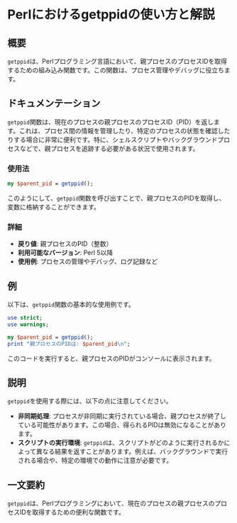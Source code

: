 <!--
Meta Description: # Perlにおけるgetppidの使い方と解説 ## 概要 `getppid`は、Perlプログラミング言語において、親プロセスのプロセスIDを取得するための組み込み関数です。この関数は、プロセス管理やデバッグに役立ちます。 ## ドキュメンテーション `getppid`関数は、現在のプロセスの親...
Meta Keywords: getppid, perl, parent_pid, use, perlにおけるgetppidの使い方と解説
-->

# Perlにおけるgetppidの使い方と解説

## 概要
`getppid`は、Perlプログラミング言語において、親プロセスのプロセスIDを取得するための組み込み関数です。この関数は、プロセス管理やデバッグに役立ちます。

## ドキュメンテーション
`getppid`関数は、現在のプロセスの親プロセスのプロセスID（PID）を返します。これは、プロセス間の情報を管理したり、特定のプロセスの状態を確認したりする場合に非常に便利です。特に、シェルスクリプトやバックグラウンドプロセスなどで、親プロセスを追跡する必要がある状況で使用されます。

### 使用法
```perl
my $parent_pid = getppid();
```

このようにして、`getppid`関数を呼び出すことで、親プロセスのPIDを取得し、変数に格納することができます。

### 詳細
- **戻り値**: 親プロセスのPID（整数）
- **利用可能なバージョン**: Perl 5以降
- **使用例**: プロセスの管理やデバッグ、ログ記録など

## 例
以下は、`getppid`関数の基本的な使用例です。

```perl
use strict;
use warnings;

my $parent_pid = getppid();
print "親プロセスのPIDは: $parent_pid\n";
```

このコードを実行すると、親プロセスのPIDがコンソールに表示されます。

## 説明
`getppid`を使用する際には、以下の点に注意してください。

- **非同期処理**: プロセスが非同期に実行されている場合、親プロセスが終了している可能性があります。この場合、得られるPIDは無効になることがあります。
- **スクリプトの実行環境**: `getppid`は、スクリプトがどのように実行されるかによって異なる結果を返すことがあります。例えば、バックグラウンドで実行される場合や、特定の環境での動作に注意が必要です。

## 一文要約
`getppid`は、Perlプログラミングにおいて、現在のプロセスの親プロセスのプロセスIDを取得するための便利な関数です。